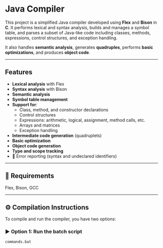 # Java Compiler

This project is a simplified Java compiler developed using **Flex** and **Bison** in **C**. It performs lexical and syntax analysis, builds and manages a symbol table, and parses a subset of Java-like code including classes, methods, expressions, control structures, and exception handling.

It also handles **semantic analysis**, generates **quadruples**, performs **basic optimizations**, and produces **object code**.

---

##  Features

- **Lexical analysis** with Flex  
- **Syntax analysis** with Bison  
- **Semantic analysis**  
- **Symbol table management**  
- **Support for**:
  - Class, method, and constructor declarations  
  - Control structures 
  - Expressions: arithmetic, logical, assignment, method calls, etc.  
  - Arrays and matrices  
  - Exception handling  
- **Intermediate code generation** (quadruplets)  
- **Basic optimization**  
- **Object code generation**  
- **Type and scope tracking**  
- 🧪 Error reporting (syntax and undeclared identifiers)

---

## 🧰 Requirements

Flex, Bison, GCC

---

## ⚙️ Compilation Instructions

To compile and run the compiler, you have two options:

### ▶️ Option 1: Run the batch script

```bash
commands.bat
